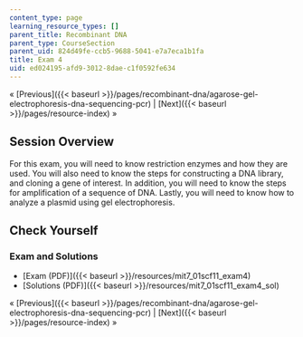```yaml
---
content_type: page
learning_resource_types: []
parent_title: Recombinant DNA
parent_type: CourseSection
parent_uid: 824d49fe-ccb5-9688-5041-e7a7eca1b1fa
title: Exam 4
uid: ed024195-afd9-3012-8dae-c1f0592fe634
---
```


« [Previous]({{< baseurl >}}/pages/recombinant-dna/agarose-gel-electrophoresis-dna-sequencing-pcr) | [Next]({{< baseurl >}}/pages/resource-index) »

Session Overview
----------------

For this exam, you will need to know restriction enzymes and how they are used. You will also need to know the steps for constructing a DNA library, and cloning a gene of interest. In addition, you will need to know the steps for amplification of a sequence of DNA. Lastly, you will need to know how to analyze a plasmid using gel electrophoresis.

Check Yourself
--------------

### Exam and Solutions

*   [Exam (PDF)]({{< baseurl >}}/resources/mit7_01scf11_exam4)
*   [Solutions (PDF)]({{< baseurl >}}/resources/mit7_01scf11_exam4_sol)

« [Previous]({{< baseurl >}}/pages/recombinant-dna/agarose-gel-electrophoresis-dna-sequencing-pcr) | [Next]({{< baseurl >}}/pages/resource-index) »